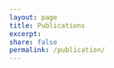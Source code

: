 ```yaml
---
layout: page
title: Publications
excerpt:
share: false
permalink: /publication/
---
```


<style>

a.bibbase.author.link[href=#] {
  font-weight: 300;
  pointer-events: none;
}
img.bibbase_icon {
    display: none;
}

.bibbase_paper_title {
    font-weight: 300;
    font-size: 0.9rem;
    font-family: "Roboto", sans-serif;
}

.bibbase_group {
    margin-top: 20px;
    margin-bottom: 10px;
    cursor: pointer;
    font-weight: 300;
    font-size: 0.9 rem;
    font-family: "Roboto", sans-serif;
}

.bibbase_group_body {
    margin-left: 20px;
    font-size: 0.9rem;
    font-weight: 300;
    font-family: "Roboto", sans-serif;
}

br.bibbase_paper_content {
    display: none;
    font-size: 0.9rem;
    font-weight: 300;
    font-family: "Roboto", sans-serif;
}

.bibbase_group_count {
    display: none;
    font-size: 0.9rem;
      font-family: "Roboto", sans-serif;
}
.bibbase_paper_title a{
  pointer-events: none;
}

span.bibbase_paper_author {
    font-size: 0.9rem;
    font-weight: 300;
    font-family: "Roboto", sans-serif;
}
br.bibbase_paper_content {
    display: block;
      font-size: 0.9rem;
}
.comment {
    font-size: 0.9rem;
    font-style: italic;
    font-weight: 600;
    font-family: "Roboto", sans-serif;
}


</style>
<script src="https://bibbase.org/show?bib=https%3A%2F%2Fraw.githubusercontent.com%2Frosenzweiglab%2Frosenzweiglab.github.io%2Fmaster%2Fdocs%2Freferences.bib&authorfirst=1&theme=simple&jsonp=1"></script>
